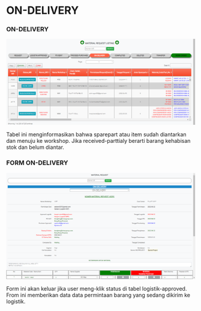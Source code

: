 # ON-DELIVERY

### ON-DELIVERY

![](<../../.gitbook/assets/ON-DELEVERY (1).PNG>)

Tabel ini menginformasikan bahwa sparepart atau item sudah diantarkan dan menuju ke workshop. Jika received-parttialy berarti barang kehabisan stok dan belum diantar.

### FORM ON-DELIVERY

![](<../../.gitbook/assets/ondelevery form.PNG>)

Form ini akan keluar jika user meng-klik status di tabel logistik-approved. From ini memberikan data data permintaan barang yang sedang dikirim ke logistik.
